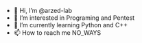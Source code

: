 - 👋 Hi, I’m @arzed-lab
- 👀 I’m interested in Programing and Pentest
- 🌱 I’m currently learning Python and C++
- 📫 How to reach me NO_WAYS

<!---
arzed-lab/arzed-lab is a ✨ special ✨ repository because its `README.md` (this file) appears on your GitHub profile.
You can click the Preview link to take a look at your changes.
--->
